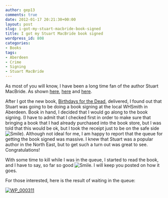 ```yaml
---
author: gep13
comments: true
date: 2012-01-17 20:21:30+00:00
layout: post
slug: i-got-my-stuart-macbride-book-signed
title: I got my Stuart MacBride book signed
wordpress_id: 808
categories:
- Books
tags:
- Aberdeen
- Crime
- Signing
- Stuart MacBride
---
```


As most of you will know, I have been a long time fan of the author Stuart MacBride. As shown [here](http://www.gep13.co.uk/blog/?p=725), [here](http://www.gep13.co.uk/blog/?p=727) and [here](http://www.gep13.co.uk/blog/?p=399).

 

After I got the new book, [Birthdays for the Dead](http://www.amazon.co.uk/gp/product/0007344171/ref=as_li_ss_il?ie=UTF8&tag=www6thprimeco-21&linkCode=as2&camp=1634&creative=19450&creativeASIN=0007344171), delivered, I found out that Stuart was going to be doing a book signing at the local WHSmith in Aberdeen. Book in hand, I decided that I would go along to the book signing. (I have to admit that I checked first in order to make sure that bringing a book that I had already purchased into the book store, but I was told that this would be ok, but I took the receipt just to be on the safe side ![Smile](http://www.gep13.co.uk/blog/wp-content/uploads/2012/01/wlEmoticon-smile3.png)). Although not ideal for me, I am happy to report that the queue for getting the book signed was massive. I knew that Stuart was a popular author in the North East, but to get such a turn out was great to see. Congratulations!

 

With some time to kill while I was in the queue, I started to read the book, and I have to say, so far so good ![Smile](http://www.gep13.co.uk/blog/wp-content/uploads/2012/01/wlEmoticon-smile3.png). I will keep you posted on how it goes.

 

For those interested, here is the result of waiting in the queue:

 

[![WP_000311](http://www.gep13.co.uk/blog/wp-content/uploads/2012/01/WP_000311_thumb.jpg)](http://www.gep13.co.uk/blog/wp-content/uploads/2012/01/WP_000311.jpg)
